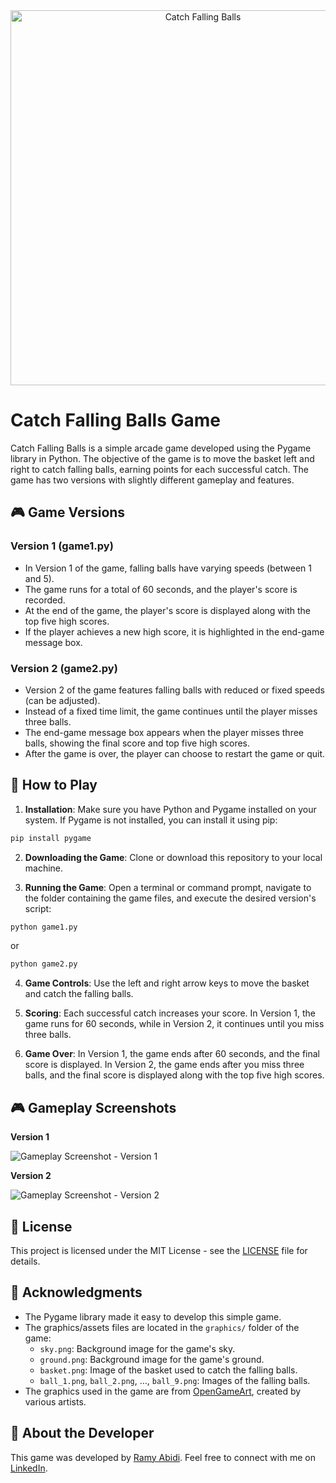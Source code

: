 <div align="center">
  <img src="https://i.ibb.co/4sHQPxD/Screenshot-from-2023-08-03-15-46-16-1.png" alt="Catch Falling Balls" width="600px">
</div>

# Catch Falling Balls Game

Catch Falling Balls is a simple arcade game developed using the Pygame library in Python. The objective of the game is to move the basket left and right to catch falling balls, earning points for each successful catch. The game has two versions with slightly different gameplay and features.

## 🎮 Game Versions

### Version 1 (game1.py)

- In Version 1 of the game, falling balls have varying speeds (between 1 and 5).
- The game runs for a total of 60 seconds, and the player's score is recorded.
- At the end of the game, the player's score is displayed along with the top five high scores.
- If the player achieves a new high score, it is highlighted in the end-game message box.

### Version 2 (game2.py)

- Version 2 of the game features falling balls with reduced or fixed speeds (can be adjusted).
- Instead of a fixed time limit, the game continues until the player misses three balls.
- The end-game message box appears when the player misses three balls, showing the final score and top five high scores.
- After the game is over, the player can choose to restart the game or quit.

## 🚀 How to Play

1. **Installation**: Make sure you have Python and Pygame installed on your system. If Pygame is not installed, you can install it using pip:

```bash
pip install pygame
```

2. **Downloading the Game**: Clone or download this repository to your local machine.


3. **Running the Game**: Open a terminal or command prompt, navigate to the folder containing the game files, and execute the desired version's script:

```bash
python game1.py
```
or
```bash
python game2.py
```

4. **Game Controls**: Use the left and right arrow keys to move the basket and catch the falling balls.

5. **Scoring**: Each successful catch increases your score. In Version 1, the game runs for 60 seconds, while in Version 2, it continues until you miss three balls.

6. **Game Over**: In Version 1, the game ends after 60 seconds, and the final score is displayed. In Version 2, the game ends after you miss three balls, and the final score is displayed along with the top five high scores.

## 🎮 Gameplay Screenshots

**Version 1**

![Gameplay Screenshot - Version 1](https://i.ibb.co/6Pm1bnX/Screenshot-from-2023-08-04-11-46-20.png)

**Version 2**

![Gameplay Screenshot - Version 2](https://i.ibb.co/wYjmH1q/Screenshot-from-2023-08-04-11-47-44.png)

## 📄 License

This project is licensed under the MIT License - see the [LICENSE](LICENSE) file for details.

## 🙏 Acknowledgments

- The Pygame library made it easy to develop this simple game.
- The graphics/assets files are located in the `graphics/` folder of the game:
   - `sky.png`: Background image for the game's sky.
   - `ground.png`: Background image for the game's ground.
   - `basket.png`: Image of the basket used to catch the falling balls.
   - `ball_1.png`, `ball_2.png`, ..., `ball_9.png`: Images of the falling balls.
- The graphics used in the game are from [OpenGameArt](https://opengameart.org/), created by various artists.

## 📙 About the Developer

This game was developed by [Ramy Abidi](https://github.com/ramyabidi). Feel free to connect with me on [LinkedIn](https://linkedin.com/in/ramyabidi).
